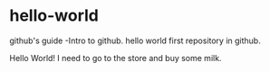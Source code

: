# hello-world
github's guide -Intro to github.  hello world first repository in github.

Hello World!  I need to go to the store and buy some milk.
